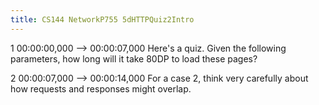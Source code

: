 ```yaml
---
title: CS144 NetworkP755 5dHTTPQuiz2Intro
---
```


1
00:00:00,000 --> 00:00:07,000
Here's a quiz. Given the following parameters, how long will it take 80DP to load these pages?

2
00:00:07,000 --> 00:00:14,000
For a case 2, think very carefully about how requests and responses might overlap.

